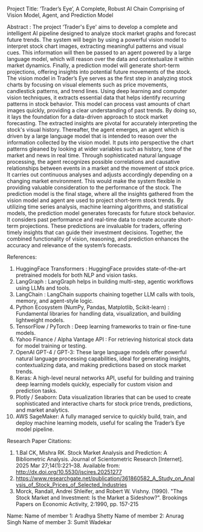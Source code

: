 Project Title: ‘Trader’s Eye’, A Complete, Robust AI Chain Comprising of Vision Model, Agent, and Prediction Model

Abstract : The project ‘Trader's Eye' aims to develop a complete and intelligent AI pipeline designed to analyze stock market graphs and forecast future trends. The system will begin by using a powerful vision model to interpret stock chart images, extracting meaningful patterns and visual cues. This information will then be passed to an agent powered by a large language model, which will reason over the data and contextualize it within market dynamics. Finally, a prediction model will generate short-term projections, offering insights into potential future movements of the stock.
The vision model in Trader’s Eye serves as the first step in analyzing stock charts by focusing on visual elements such as price movements, candlestick patterns, and trend lines. Using deep learning and computer vision techniques, it extracts essential data that helps identify recurring patterns in stock behavior. This model can process vast amounts of chart images quickly, providing a clear understanding of past trends. By doing so, it lays the foundation for a data-driven approach to stock market forecasting. The extracted insights are pivotal for accurately interpreting the stock's visual history.
Thereafter, the agent emerges, an agent which is driven by a large language model that is intended to reason over the information collected by the vision model. It puts into perspective the chart patterns gleaned by looking at wider variables such as history, tone of the market and news in real time. Through sophisticated natural language processing, the agent recognizes possible correlations and causative relationships between events in a market and the movement of stock price. It carries out continuous analyses and adjusts accordingly depending on a changing market environment. This would make the system flexible in providing valuable consideration to the performance of the stock.
The prediction model is the final stage, where all the insights gathered from the vision model and agent are used to project short-term stock trends. By utilizing time series analysis, machine learning algorithms, and statistical models, the prediction model generates forecasts for future stock behavior. It considers past performance and real-time data to create accurate short-term projections. These predictions are invaluable for traders, offering timely insights that can guide their investment decisions. Together, the combined functionality of vision, reasoning, and prediction enhances the accuracy and relevance of the system’s forecasts.


References: 
1. HuggingFace Transformers : HuggingFace provides state-of-the-art pretrained models for both NLP and vision tasks.
2. LangGraph : LangGraph helps in building multi-step, agentic workflows using LLMs and tools.
3. LangChain :  LangChain supports chaining together LLM calls with tools, memory, and agent-style logic.
4. Python Ecosystem (NumPy, Pandas, Matplotlib, Scikit-learn) : Fundamental libraries for handling data, visualization, and building lightweight models.
5. TensorFlow / PyTorch : Deep learning frameworks to train or fine-tune models.
6. Yahoo Finance / Alpha Vantage API :  For retrieving historical stock data for model training or testing.
7. OpenAI GPT-4 / GPT-3: These large language models offer powerful natural language processing capabilities, ideal for generating insights, contextualizing data, and making predictions based on stock market trends.
8. Keras: A high-level neural networks API, useful for building and training deep learning models quickly, especially for custom vision and prediction tasks.
9. Plotly / Seaborn: Data visualization libraries that can be used to create sophisticated and interactive charts for stock price trends, predictions, and market analytics.
10. AWS SageMaker: A fully managed service to quickly build, train, and deploy machine learning models, useful for scaling the Trader’s Eye model pipeline.

Research Paper Citations:
1. 1.Bal CK, Mishra RK. Stock Market Analysis and Prediction: A Bibliometric Analysis. Journal of Scientometric Research [Internet]. 2025 Mar 27;14(1):221–38. Available from: http://dx.doi.org/10.5530/jscires.20251277
2. https://www.researchgate.net/publication/361860582_A_Study_on_Analysis_of_Stock_Prices_of_Selected_Industries
3. Morck, Randall, Andrei Shleifer, and Robert W. Vishny. (1990). "The Stock Market and Investment: Is the Market a Sideshow?". Brookings Papers on Economic Activity, 2:1990, pp. 157-215

Name:
Name of member 1: Aradhya  Shetty
Name of member 2: Anurag Singh 
Name of member 3: Sumit Wadekar 

         

